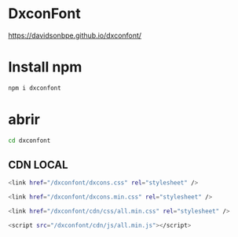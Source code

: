 # DxconFont
https://davidsonbpe.github.io/dxconfont/


# Install npm

```bash
npm i dxconfont

```
# abrir
```bash
cd dxconfont

```

## CDN LOCAL

```bash
<link href="/dxconfont/dxcons.css" rel="stylesheet" />

```

```bash
<link href="/dxconfont/dxcons.min.css" rel="stylesheet" />

```

```bash
<link href="/dxconfont/cdn/css/all.min.css" rel="stylesheet" />

```
```bash
<script src="/dxconfont/cdn/js/all.min.js"></script>

```
